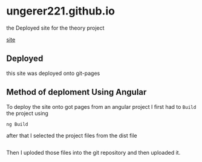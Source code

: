 # ungerer221.github.io
the Deployed site for the theory project

[site](https://ungerer221.github.io/)

## Deployed 
this site was deployed onto git-pages 

## Method of deploment Using Angular 
To deploy the site onto got pages from an angular project I first had to ```Build``` the project using

```
ng Build
```

after that I selected the project files from the dist file 

<img src="">

Then I uploded those files into the git repository and then uploaded it.